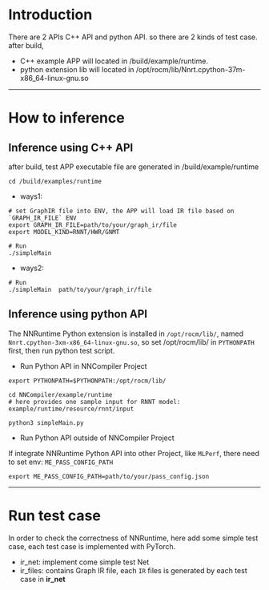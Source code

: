 # Introduction

There are 2 APIs C++ API and python API. so there are 2 kinds of test case.
after build, 
* C++ example APP will located in /build/example/runtime.
* python extension lib will located in /opt/rocm/lib/Nnrt.cpython-37m-x86_64-linux-gnu.so

---

# How to inference

## Inference using C++ API

after build, test APP executable file are generated in /build/example/runtime

`cd /build/examples/runtime`

* ways1:

```
# set GraphIR file into ENV, the APP will load IR file based on `GRAPH_IR_FILE` ENV
export GRAPH_IR_FILE=path/to/your/graph_ir/file
export MODEL_KIND=RNNT/HWR/GNMT

# Run
./simpleMain
```

* ways2:
```
# Run
./simpleMain  path/to/your/graph_ir/file
```


## Inference using python API

The NNRuntime Python extension is installed in `/opt/rocm/lib/`, named `Nnrt.cpython-3xm-x86_64-linux-gnu.so`, so set /opt/rocm/lib/ in `PYTHONPATH` first, then run python test script.

- Run Python API in NNCompiler Project

```
export PYTHONPATH=$PYTHONPATH:/opt/rocm/lib/

cd NNCompiler/example/runtime
# here provides one sample input for RNNT model: example/runtime/resource/rnnt/input

python3 simpleMain.py

```

- Run Python API outside of NNCompiler Project

If integrate NNRuntime Python API into other Project, like `MLPerf`, there need to set env: `ME_PASS_CONFIG_PATH`

```
export ME_PASS_CONFIG_PATH=path/to/your/pass_config.json

```

---

# Run test case

In order to check the correctness of NNRuntime, here add some simple test case, each test case is implemented with PyTorch.

- ir_net: implement come simple test Net
- ir_files: contains Graph IR file, each `IR` files is generated by each test case in **ir_net**



